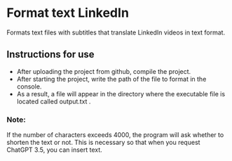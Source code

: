 # Format text LinkedIn
Formats text files with subtitles that translate LinkedIn videos in text format.
## Instructions for use
- After uploading the project from github, compile the project.
- After starting the project, write the path of the file to format in the console.
- As a result, a file will appear in the directory where the executable file is located called output.txt .
### Note: 
If the number of characters exceeds 4000, the program will ask whether to shorten the text or not. This is necessary so that when you request ChatGPT 3.5, you can insert text.
